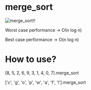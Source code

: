 merge_sort
====================

![merge_sort!!](http://upload.wikimedia.org/wikipedia/commons/c/cc/Merge-sort-example-300px.gif)

Worst case performance -> О(n log n)

Best case performance  -> O(n log n)

# How to use?

[8, 5, 2, 6, 9, 3, 1, 4, 0, 7].merge_sort

['c', 'g', 'o', 'p', 'w', 'a', 'f', 'l'].merge_sort
